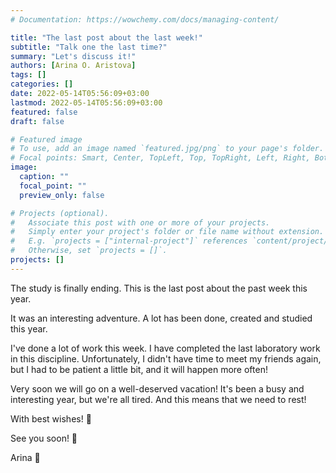 ```yaml
---
# Documentation: https://wowchemy.com/docs/managing-content/

title: "The last post about the last week!"
subtitle: "Talk one the last time?"
summary: "Let's discuss it!"
authors: [Arina O. Aristova]
tags: []
categories: []
date: 2022-05-14T05:56:09+03:00
lastmod: 2022-05-14T05:56:09+03:00
featured: false
draft: false

# Featured image
# To use, add an image named `featured.jpg/png` to your page's folder.
# Focal points: Smart, Center, TopLeft, Top, TopRight, Left, Right, BottomLeft, Bottom, BottomRight.
image:
  caption: ""
  focal_point: ""
  preview_only: false

# Projects (optional).
#   Associate this post with one or more of your projects.
#   Simply enter your project's folder or file name without extension.
#   E.g. `projects = ["internal-project"]` references `content/project/deep-learning/index.md`.
#   Otherwise, set `projects = []`.
projects: []
---
```


The study is finally ending. This is the last post about the past week this year. 

It was an interesting adventure. A lot has been done, created and studied this year. 

I've done a lot of work this week. I have completed the last laboratory work in this discipline. Unfortunately, I didn't have time to meet my friends again, but I had to be patient a little bit, and it will happen more often! 

Very soon we will go on a well-deserved vacation! It's been a busy and interesting year, but we're all tired. And this means that we need to rest! 

With best wishes! 💖

See you soon! 💖

Arina 💖

